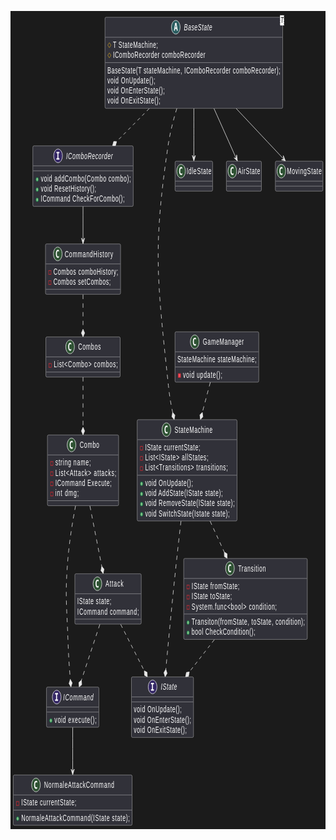 <svg xmlns="http://www.w3.org/2000/svg" xmlns:xlink="http://www.w3.org/1999/xlink" contentStyleType="text/css" data-diagram-type="CLASS" height="1309px" preserveAspectRatio="none" style="width:793px;height:1309px;background:#1B1B1B;" version="1.1" viewBox="0 0 793 1309" width="793px" zoomAndPan="magnify"><defs/><g><rect fill="#1B1B1B" height="1309" style="stroke:none;stroke-width:1;" width="793" x="0" y="0"/><!--class ICommand--><g class="entity" data-entity="ICommand" data-source-line="1" data-uid="ent0002" id="entity_ICommand"><rect fill="#313139" height="64.2969" rx="2.5" ry="2.5" style="stroke:#E7E7E7;stroke-width:0.5;" width="131.9023" x="90.62" y="1081.72"/><ellipse cx="116.3383" cy="1097.72" fill="#352866" rx="11" ry="11" style="stroke:#E7E7E7;stroke-width:1;"/><path d="M112.2601,1093.4856 L112.2601,1091.3294 L119.6508,1091.3294 L119.6508,1093.4856 L117.182,1093.4856 L117.182,1101.5638 L119.6508,1101.5638 L119.6508,1103.72 L112.2601,1103.72 L112.2601,1101.5638 L114.7289,1101.5638 L114.7289,1093.4856 L112.2601,1093.4856 Z " fill="#FFFFFF"/><text fill="#FFFFFF" font-family="sans-serif" font-size="14" font-style="italic" lengthAdjust="spacing" textLength="76.084" x="132.7201" y="1102.5667">ICommand</text><line style="stroke:#E7E7E7;stroke-width:0.5;" x1="91.62" x2="221.5223" y1="1113.72" y2="1113.72"/><line style="stroke:#E7E7E7;stroke-width:0.5;" x1="91.62" x2="221.5223" y1="1121.72" y2="1121.72"/><ellipse cx="101.62" cy="1135.3684" fill="#84BE84" rx="3" ry="3" style="stroke:#038048;stroke-width:1;"/><text fill="#FFFFFF" font-family="sans-serif" font-size="14" lengthAdjust="spacing" textLength="105.9023" x="110.62" y="1138.7151">void execute();</text></g><!--class IComboRecorder--><g class="entity" data-entity="IComboRecorder" data-source-line="6" data-uid="ent0003" id="entity_IComboRecorder"><rect fill="#313139" height="96.8906" rx="2.5" ry="2.5" style="stroke:#E7E7E7;stroke-width:0.5;" width="252.7344" x="56.21" y="215.78"/><ellipse cx="119.7398" cy="231.78" fill="#352866" rx="11" ry="11" style="stroke:#E7E7E7;stroke-width:1;"/><path d="M115.6617,227.5456 L115.6617,225.3894 L123.0523,225.3894 L123.0523,227.5456 L120.5835,227.5456 L120.5835,235.6237 L123.0523,235.6237 L123.0523,237.78 L115.6617,237.78 L115.6617,235.6237 L118.1304,235.6237 L118.1304,227.5456 L115.6617,227.5456 Z " fill="#FFFFFF"/><text fill="#FFFFFF" font-family="sans-serif" font-size="14" font-style="italic" lengthAdjust="spacing" textLength="117.1748" x="140.2398" y="236.6267">IComboRecorder</text><line style="stroke:#E7E7E7;stroke-width:0.5;" x1="57.21" x2="307.9444" y1="247.78" y2="247.78"/><line style="stroke:#E7E7E7;stroke-width:0.5;" x1="57.21" x2="307.9444" y1="255.78" y2="255.78"/><ellipse cx="67.21" cy="269.4284" fill="#84BE84" rx="3" ry="3" style="stroke:#038048;stroke-width:1;"/><text fill="#FFFFFF" font-family="sans-serif" font-size="14" lengthAdjust="spacing" textLength="226.7344" x="76.21" y="272.7751">void addCombo(Combo combo);</text><ellipse cx="67.21" cy="285.7253" fill="#84BE84" rx="3" ry="3" style="stroke:#038048;stroke-width:1;"/><text fill="#FFFFFF" font-family="sans-serif" font-size="14" lengthAdjust="spacing" textLength="139.2617" x="76.21" y="289.072">void ResetHistory();</text><ellipse cx="67.21" cy="302.0222" fill="#84BE84" rx="3" ry="3" style="stroke:#038048;stroke-width:1;"/><text fill="#FFFFFF" font-family="sans-serif" font-size="14" lengthAdjust="spacing" textLength="211.0459" x="76.21" y="305.3689">ICommand CheckForCombo();</text></g><!--class CommandHistory--><g class="entity" data-entity="CommandHistory" data-source-line="13" data-uid="ent0004" id="entity_CommandHistory"><rect fill="#313139" height="80.5938" rx="2.5" ry="2.5" style="stroke:#E7E7E7;stroke-width:0.5;" width="189.0508" x="88.05" y="372.68"/><ellipse cx="118.9301" cy="388.68" fill="#2E5233" rx="11" ry="11" style="stroke:#E7E7E7;stroke-width:1;"/><path d="M121.8988,394.3206 Q121.3207,394.6175 120.6801,394.7581 Q120.0395,394.9144 119.3363,394.9144 Q116.8363,394.9144 115.5082,393.2738 Q114.1957,391.6175 114.1957,388.4925 Q114.1957,385.3675 115.5082,383.7113 Q116.8363,382.055 119.3363,382.055 Q120.0395,382.055 120.6801,382.2113 Q121.3363,382.3675 121.8988,382.6644 L121.8988,385.3831 Q121.2738,384.805 120.6801,384.5394 Q120.0863,384.2581 119.4613,384.2581 Q118.1176,384.2581 117.4301,385.3363 Q116.7426,386.3988 116.7426,388.4925 Q116.7426,390.5863 117.4301,391.6644 Q118.1176,392.7269 119.4613,392.7269 Q120.0863,392.7269 120.6801,392.4613 Q121.2738,392.18 121.8988,391.6019 L121.8988,394.3206 Z " fill="#FFFFFF"/><text fill="#FFFFFF" font-family="sans-serif" font-size="14" lengthAdjust="spacing" textLength="121.7617" x="136.459" y="393.5267">CommandHistory</text><line style="stroke:#E7E7E7;stroke-width:0.5;" x1="89.05" x2="276.1008" y1="404.68" y2="404.68"/><rect fill="none" height="6" style="stroke:#C82930;stroke-width:1;" width="6" x="96.05" y="415.3284"/><text fill="#FFFFFF" font-family="sans-serif" font-size="14" lengthAdjust="spacing" textLength="163.0508" x="108.05" y="421.6751">Combos comboHistory;</text><rect fill="none" height="6" style="stroke:#C82930;stroke-width:1;" width="6" x="96.05" y="431.6253"/><text fill="#FFFFFF" font-family="sans-serif" font-size="14" lengthAdjust="spacing" textLength="144.0127" x="108.05" y="437.972">Combos setCombos;</text><line style="stroke:#E7E7E7;stroke-width:0.5;" x1="89.05" x2="276.1008" y1="445.2738" y2="445.2738"/></g><!--class NormaleAttackCommand--><g class="entity" data-entity="NormaleAttackCommand" data-source-line="19" data-uid="ent0005" id="entity_NormaleAttackCommand"><rect fill="#313139" height="80.5938" rx="2.5" ry="2.5" style="stroke:#E7E7E7;stroke-width:0.5;" width="299.1504" x="7" y="1222.32"/><ellipse cx="64.1211" cy="1238.32" fill="#2E5233" rx="11" ry="11" style="stroke:#E7E7E7;stroke-width:1;"/><path d="M67.0898,1243.9606 Q66.5117,1244.2575 65.8711,1244.3981 Q65.2305,1244.5544 64.5273,1244.5544 Q62.0273,1244.5544 60.6992,1242.9138 Q59.3867,1241.2575 59.3867,1238.1325 Q59.3867,1235.0075 60.6992,1233.3513 Q62.0273,1231.695 64.5273,1231.695 Q65.2305,1231.695 65.8711,1231.8513 Q66.5273,1232.0075 67.0898,1232.3044 L67.0898,1235.0231 Q66.4648,1234.445 65.8711,1234.1794 Q65.2773,1233.8981 64.6523,1233.8981 Q63.3086,1233.8981 62.6211,1234.9763 Q61.9336,1236.0388 61.9336,1238.1325 Q61.9336,1240.2263 62.6211,1241.3044 Q63.3086,1242.3669 64.6523,1242.3669 Q65.2773,1242.3669 65.8711,1242.1013 Q66.4648,1241.82 67.0898,1241.2419 L67.0898,1243.9606 Z " fill="#FFFFFF"/><text fill="#FFFFFF" font-family="sans-serif" font-size="14" lengthAdjust="spacing" textLength="176.4082" x="84.6211" y="1243.1667">NormaleAttackCommand</text><line style="stroke:#E7E7E7;stroke-width:0.5;" x1="8" x2="305.1504" y1="1254.32" y2="1254.32"/><rect fill="none" height="6" style="stroke:#C82930;stroke-width:1;" width="6" x="15" y="1264.9684"/><text fill="#FFFFFF" font-family="sans-serif" font-size="14" lengthAdjust="spacing" textLength="138.4688" x="27" y="1271.3151">IState currentState;</text><line style="stroke:#E7E7E7;stroke-width:0.5;" x1="8" x2="305.1504" y1="1278.6169" y2="1278.6169"/><ellipse cx="18" cy="1292.2653" fill="#84BE84" rx="3" ry="3" style="stroke:#038048;stroke-width:1;"/><text fill="#FFFFFF" font-family="sans-serif" font-size="14" lengthAdjust="spacing" textLength="273.1504" x="27" y="1295.612">NormaleAttackCommand(IState state);</text></g><!--class Combos--><g class="entity" data-entity="Combos" data-source-line="25" data-uid="ent0006" id="entity_Combos"><rect fill="#313139" height="64.2969" rx="2.5" ry="2.5" style="stroke:#E7E7E7;stroke-width:0.5;" width="187.1777" x="88.99" y="521.42"/><ellipse cx="149.9666" cy="537.42" fill="#2E5233" rx="11" ry="11" style="stroke:#E7E7E7;stroke-width:1;"/><path d="M152.9353,543.0606 Q152.3572,543.3575 151.7166,543.4981 Q151.0759,543.6544 150.3728,543.6544 Q147.8728,543.6544 146.5447,542.0138 Q145.2322,540.3575 145.2322,537.2325 Q145.2322,534.1075 146.5447,532.4513 Q147.8728,530.795 150.3728,530.795 Q151.0759,530.795 151.7166,530.9513 Q152.3728,531.1075 152.9353,531.4044 L152.9353,534.1231 Q152.3103,533.545 151.7166,533.2794 Q151.1228,532.9981 150.4978,532.9981 Q149.1541,532.9981 148.4666,534.0763 Q147.7791,535.1388 147.7791,537.2325 Q147.7791,539.3263 148.4666,540.4044 Q149.1541,541.4669 150.4978,541.4669 Q151.1228,541.4669 151.7166,541.2013 Q152.3103,540.92 152.9353,540.3419 L152.9353,543.0606 Z " fill="#FFFFFF"/><text fill="#FFFFFF" font-family="sans-serif" font-size="14" lengthAdjust="spacing" textLength="56.7246" x="170.4666" y="542.2667">Combos</text><line style="stroke:#E7E7E7;stroke-width:0.5;" x1="89.99" x2="275.1677" y1="553.42" y2="553.42"/><rect fill="none" height="6" style="stroke:#C82930;stroke-width:1;" width="6" x="96.99" y="564.0684"/><text fill="#FFFFFF" font-family="sans-serif" font-size="14" lengthAdjust="spacing" textLength="161.1777" x="108.99" y="570.4151">List&lt;Combo&gt; combos;</text><line style="stroke:#E7E7E7;stroke-width:0.5;" x1="89.99" x2="275.1677" y1="577.7169" y2="577.7169"/></g><!--class Combo--><g class="entity" data-entity="Combo" data-source-line="30" data-uid="ent0007" id="entity_Combo"><rect fill="#313139" height="113.1875" rx="2.5" ry="2.5" style="stroke:#E7E7E7;stroke-width:0.5;" width="179.2754" x="92.94" y="678.31"/><ellipse cx="153.6124" cy="694.31" fill="#2E5233" rx="11" ry="11" style="stroke:#E7E7E7;stroke-width:1;"/><path d="M156.5811,699.9506 Q156.003,700.2475 155.3624,700.3881 Q154.7217,700.5444 154.0186,700.5444 Q151.5186,700.5444 150.1905,698.9038 Q148.878,697.2475 148.878,694.1225 Q148.878,690.9975 150.1905,689.3413 Q151.5186,687.685 154.0186,687.685 Q154.7217,687.685 155.3624,687.8413 Q156.0186,687.9975 156.5811,688.2944 L156.5811,691.0131 Q155.9561,690.435 155.3624,690.1694 Q154.7686,689.8881 154.1436,689.8881 Q152.7999,689.8881 152.1124,690.9663 Q151.4249,692.0288 151.4249,694.1225 Q151.4249,696.2163 152.1124,697.2944 Q152.7999,698.3569 154.1436,698.3569 Q154.7686,698.3569 155.3624,698.0913 Q155.9561,697.81 156.5811,697.2319 L156.5811,699.9506 Z " fill="#FFFFFF"/><text fill="#FFFFFF" font-family="sans-serif" font-size="14" lengthAdjust="spacing" textLength="49.4307" x="174.1124" y="699.1567">Combo</text><line style="stroke:#E7E7E7;stroke-width:0.5;" x1="93.94" x2="271.2154" y1="710.31" y2="710.31"/><rect fill="none" height="6" style="stroke:#C82930;stroke-width:1;" width="6" x="100.94" y="720.9584"/><text fill="#FFFFFF" font-family="sans-serif" font-size="14" lengthAdjust="spacing" textLength="89.0586" x="112.94" y="727.3051">string name;</text><rect fill="none" height="6" style="stroke:#C82930;stroke-width:1;" width="6" x="100.94" y="737.2553"/><text fill="#FFFFFF" font-family="sans-serif" font-size="14" lengthAdjust="spacing" textLength="153.2754" x="112.94" y="743.602">List&lt;Attack&gt; attacks;</text><rect fill="none" height="6" style="stroke:#C82930;stroke-width:1;" width="6" x="100.94" y="753.5522"/><text fill="#FFFFFF" font-family="sans-serif" font-size="14" lengthAdjust="spacing" textLength="141.668" x="112.94" y="759.8989">ICommand Execute;</text><rect fill="none" height="6" style="stroke:#C82930;stroke-width:1;" width="6" x="100.94" y="769.8491"/><text fill="#FFFFFF" font-family="sans-serif" font-size="14" lengthAdjust="spacing" textLength="58.8301" x="112.94" y="776.1957">int dmg;</text><line style="stroke:#E7E7E7;stroke-width:0.5;" x1="93.94" x2="271.2154" y1="783.4975" y2="783.4975"/></g><!--class Attack--><g class="entity" data-entity="Attack" data-source-line="38" data-uid="ent0008" id="entity_Attack"><rect fill="#313139" height="80.5938" rx="2.5" ry="2.5" style="stroke:#E7E7E7;stroke-width:0.5;" width="167.1279" x="162.01" y="900.39"/><ellipse cx="218.8542" cy="916.39" fill="#2E5233" rx="11" ry="11" style="stroke:#E7E7E7;stroke-width:1;"/><path d="M221.823,922.0306 Q221.2449,922.3275 220.6042,922.4681 Q219.9636,922.6244 219.2605,922.6244 Q216.7605,922.6244 215.4324,920.9838 Q214.1199,919.3275 214.1199,916.2025 Q214.1199,913.0775 215.4324,911.4213 Q216.7605,909.765 219.2605,909.765 Q219.9636,909.765 220.6042,909.9213 Q221.2605,910.0775 221.823,910.3744 L221.823,913.0931 Q221.198,912.515 220.6042,912.2494 Q220.0105,911.9681 219.3855,911.9681 Q218.0417,911.9681 217.3542,913.0463 Q216.6667,914.1088 216.6667,916.2025 Q216.6667,918.2963 217.3542,919.3744 Q218.0417,920.4369 219.3855,920.4369 Q220.0105,920.4369 220.6042,920.1713 Q221.198,919.89 221.823,919.3119 L221.823,922.0306 Z " fill="#FFFFFF"/><text fill="#FFFFFF" font-family="sans-serif" font-size="14" lengthAdjust="spacing" textLength="44.9395" x="239.3542" y="921.2367">Attack</text><line style="stroke:#E7E7E7;stroke-width:0.5;" x1="163.01" x2="328.1379" y1="932.39" y2="932.39"/><text fill="#FFFFFF" font-family="sans-serif" font-size="14" lengthAdjust="spacing" textLength="85.8184" x="168.01" y="949.3851">IState state;</text><text fill="#FFFFFF" font-family="sans-serif" font-size="14" lengthAdjust="spacing" textLength="155.1279" x="168.01" y="965.682">ICommand command;</text><line style="stroke:#E7E7E7;stroke-width:0.5;" x1="163.01" x2="328.1379" y1="972.9838" y2="972.9838"/></g><!--class StateMachine--><g class="entity" data-entity="StateMachine" data-source-line="44" data-uid="ent0009" id="entity_StateMachine"><rect fill="#313139" height="162.0781" rx="2.5" ry="2.5" style="stroke:#E7E7E7;stroke-width:0.5;" width="251.3193" x="318.92" y="653.86"/><ellipse cx="392.4986" cy="669.86" fill="#2E5233" rx="11" ry="11" style="stroke:#E7E7E7;stroke-width:1;"/><path d="M395.4674,675.5006 Q394.8892,675.7975 394.2486,675.9381 Q393.608,676.0944 392.9049,676.0944 Q390.4049,676.0944 389.0767,674.4538 Q387.7642,672.7975 387.7642,669.6725 Q387.7642,666.5475 389.0767,664.8913 Q390.4049,663.235 392.9049,663.235 Q393.608,663.235 394.2486,663.3913 Q394.9049,663.5475 395.4674,663.8444 L395.4674,666.5631 Q394.8424,665.985 394.2486,665.7194 Q393.6549,665.4381 393.0299,665.4381 Q391.6861,665.4381 390.9986,666.5163 Q390.3111,667.5788 390.3111,669.6725 Q390.3111,671.7663 390.9986,672.8444 Q391.6861,673.9069 393.0299,673.9069 Q393.6549,673.9069 394.2486,673.6413 Q394.8424,673.36 395.4674,672.7819 L395.4674,675.5006 Z " fill="#FFFFFF"/><text fill="#FFFFFF" font-family="sans-serif" font-size="14" lengthAdjust="spacing" textLength="95.6621" x="412.9986" y="674.7067">StateMachine</text><line style="stroke:#E7E7E7;stroke-width:0.5;" x1="319.92" x2="569.2393" y1="685.86" y2="685.86"/><rect fill="none" height="6" style="stroke:#C82930;stroke-width:1;" width="6" x="326.92" y="696.5084"/><text fill="#FFFFFF" font-family="sans-serif" font-size="14" lengthAdjust="spacing" textLength="138.4688" x="338.92" y="702.8551">IState currentState;</text><rect fill="none" height="6" style="stroke:#C82930;stroke-width:1;" width="6" x="326.92" y="712.8053"/><text fill="#FFFFFF" font-family="sans-serif" font-size="14" lengthAdjust="spacing" textLength="158.9971" x="338.92" y="719.152">List&lt;IState&gt; allStates;</text><rect fill="none" height="6" style="stroke:#C82930;stroke-width:1;" width="6" x="326.92" y="729.1022"/><text fill="#FFFFFF" font-family="sans-serif" font-size="14" lengthAdjust="spacing" textLength="208.1475" x="338.92" y="735.4489">List&lt;Transitions&gt; transitions;</text><line style="stroke:#E7E7E7;stroke-width:0.5;" x1="319.92" x2="569.2393" y1="742.7506" y2="742.7506"/><ellipse cx="329.92" cy="756.3991" fill="#84BE84" rx="3" ry="3" style="stroke:#038048;stroke-width:1;"/><text fill="#FFFFFF" font-family="sans-serif" font-size="14" lengthAdjust="spacing" textLength="120.3125" x="338.92" y="759.7457">void OnUpdate();</text><ellipse cx="329.92" cy="772.6959" fill="#84BE84" rx="3" ry="3" style="stroke:#038048;stroke-width:1;"/><text fill="#FFFFFF" font-family="sans-serif" font-size="14" lengthAdjust="spacing" textLength="195.2275" x="338.92" y="776.0426">void AddState(IState state);</text><ellipse cx="329.92" cy="788.9928" fill="#84BE84" rx="3" ry="3" style="stroke:#038048;stroke-width:1;"/><text fill="#FFFFFF" font-family="sans-serif" font-size="14" lengthAdjust="spacing" textLength="225.3193" x="338.92" y="792.3395">void RemoveState(IState state);</text><ellipse cx="329.92" cy="805.2897" fill="#84BE84" rx="3" ry="3" style="stroke:#038048;stroke-width:1;"/><text fill="#FFFFFF" font-family="sans-serif" font-size="14" lengthAdjust="spacing" textLength="212.5703" x="338.92" y="808.6364">void SwitchState(Istate state);</text></g><!--class BaseState--><g class="entity" data-entity="BaseState" data-source-line="55" data-uid="ent0010" id="entity_BaseState"><rect fill="#313139" height="145.7813" rx="2.5" ry="2.5" style="stroke:#E7E7E7;stroke-width:0.5;" width="447.3535" x="237.9" y="10"/><ellipse cx="416.0875" cy="26" fill="#2A5D60" rx="11" ry="11" style="stroke:#E7E7E7;stroke-width:1;"/><path d="M416.1969,21.3438 L415.0406,26.4219 L417.3688,26.4219 L416.1969,21.3438 Z M414.7125,19.1094 L417.6969,19.1094 L421.0563,31.5 L418.6031,31.5 L417.8375,28.4375 L414.5563,28.4375 L413.8063,31.5 L411.3688,31.5 L414.7125,19.1094 Z " fill="#FFFFFF"/><text fill="#FFFFFF" font-family="sans-serif" font-size="14" font-style="italic" lengthAdjust="spacing" textLength="71.1484" x="436.5875" y="30.8467">BaseState</text><rect fill="#FFFFFF" height="15.9688" style="stroke:#E7E7E7;stroke-width:1;stroke-dasharray:2.0,2.0;" width="9.3301" x="678.9234" y="7"/><text fill="#000000" font-family="sans-serif" font-size="12" font-style="italic" lengthAdjust="spacing" textLength="7.3301" x="679.9234" y="19.1387">T</text><line style="stroke:#E7E7E7;stroke-width:0.5;" x1="238.9" x2="684.2535" y1="42" y2="42"/><polygon fill="none" points="248.9,50.6484,252.9,54.6484,248.9,58.6484,244.9,54.6484" style="stroke:#B38D22;stroke-width:1;"/><text fill="#FFFFFF" font-family="sans-serif" font-size="14" lengthAdjust="spacing" textLength="113.3809" x="257.9" y="58.9951">T StateMachine;</text><polygon fill="none" points="248.9,66.9453,252.9,70.9453,248.9,74.9453,244.9,70.9453" style="stroke:#B38D22;stroke-width:1;"/><text fill="#FFFFFF" font-family="sans-serif" font-size="14" lengthAdjust="spacing" textLength="232.5928" x="257.9" y="75.292">IComboRecorder comboRecorder</text><line style="stroke:#E7E7E7;stroke-width:0.5;" x1="238.9" x2="684.2535" y1="82.5938" y2="82.5938"/><text fill="#FFFFFF" font-family="sans-serif" font-size="14" lengthAdjust="spacing" textLength="435.3535" x="243.9" y="99.5889">BaseState(T stateMachine, IComboRecorder comboRecorder);</text><text fill="#FFFFFF" font-family="sans-serif" font-size="14" lengthAdjust="spacing" textLength="120.3125" x="243.9" y="115.8857">void OnUpdate();</text><text fill="#FFFFFF" font-family="sans-serif" font-size="14" lengthAdjust="spacing" textLength="144.2451" x="243.9" y="132.1826">void OnEnterState();</text><text fill="#FFFFFF" font-family="sans-serif" font-size="14" lengthAdjust="spacing" textLength="133.1777" x="243.9" y="148.4795">void OnExitState();</text></g><!--class IState--><g class="entity" data-entity="IState" data-source-line="65" data-uid="ent0011" id="entity_IState"><rect fill="#313139" height="96.8906" rx="2.5" ry="2.5" style="stroke:#E7E7E7;stroke-width:0.5;" width="156.2451" x="304.45" y="1065.43"/><ellipse cx="357.7293" cy="1081.43" fill="#352866" rx="11" ry="11" style="stroke:#E7E7E7;stroke-width:1;"/><path d="M353.6512,1077.1956 L353.6512,1075.0394 L361.0418,1075.0394 L361.0418,1077.1956 L358.573,1077.1956 L358.573,1085.2738 L361.0418,1085.2738 L361.0418,1087.43 L353.6512,1087.43 L353.6512,1085.2738 L356.1199,1085.2738 L356.1199,1077.1956 L353.6512,1077.1956 Z " fill="#FFFFFF"/><text fill="#FFFFFF" font-family="sans-serif" font-size="14" font-style="italic" lengthAdjust="spacing" textLength="41.1865" x="378.2293" y="1086.2767">IState</text><line style="stroke:#E7E7E7;stroke-width:0.5;" x1="305.45" x2="459.6951" y1="1097.43" y2="1097.43"/><line style="stroke:#E7E7E7;stroke-width:0.5;" x1="305.45" x2="459.6951" y1="1105.43" y2="1105.43"/><text fill="#FFFFFF" font-family="sans-serif" font-size="14" lengthAdjust="spacing" textLength="120.3125" x="310.45" y="1122.4251">void OnUpdate();</text><text fill="#FFFFFF" font-family="sans-serif" font-size="14" lengthAdjust="spacing" textLength="144.2451" x="310.45" y="1138.722">void OnEnterState();</text><text fill="#FFFFFF" font-family="sans-serif" font-size="14" lengthAdjust="spacing" textLength="133.1777" x="310.45" y="1155.0189">void OnExitState();</text></g><!--class Transition--><g class="entity" data-entity="Transition" data-source-line="72" data-uid="ent0012" id="entity_Transition"><rect fill="#313139" height="129.4844" rx="2.5" ry="2.5" style="stroke:#E7E7E7;stroke-width:0.5;" width="311.0996" x="436.03" y="875.94"/><ellipse cx="552.4494" cy="891.94" fill="#2E5233" rx="11" ry="11" style="stroke:#E7E7E7;stroke-width:1;"/><path d="M555.4182,897.5806 Q554.8401,897.8775 554.1994,898.0181 Q553.5588,898.1744 552.8557,898.1744 Q550.3557,898.1744 549.0276,896.5338 Q547.7151,894.8775 547.7151,891.7525 Q547.7151,888.6275 549.0276,886.9713 Q550.3557,885.315 552.8557,885.315 Q553.5588,885.315 554.1994,885.4713 Q554.8557,885.6275 555.4182,885.9244 L555.4182,888.6431 Q554.7932,888.065 554.1994,887.7994 Q553.6057,887.5181 552.9807,887.5181 Q551.6369,887.5181 550.9494,888.5963 Q550.2619,889.6588 550.2619,891.7525 Q550.2619,893.8463 550.9494,894.9244 Q551.6369,895.9869 552.9807,895.9869 Q553.6057,895.9869 554.1994,895.7213 Q554.7932,895.44 555.4182,894.8619 L555.4182,897.5806 Z " fill="#FFFFFF"/><text fill="#FFFFFF" font-family="sans-serif" font-size="14" lengthAdjust="spacing" textLength="69.7607" x="572.9494" y="896.7867">Transition</text><line style="stroke:#E7E7E7;stroke-width:0.5;" x1="437.03" x2="746.1296" y1="907.94" y2="907.94"/><rect fill="none" height="6" style="stroke:#C82930;stroke-width:1;" width="6" x="444.03" y="918.5884"/><text fill="#FFFFFF" font-family="sans-serif" font-size="14" lengthAdjust="spacing" textLength="120.2988" x="456.03" y="924.9351">IState fromState;</text><rect fill="none" height="6" style="stroke:#C82930;stroke-width:1;" width="6" x="444.03" y="934.8853"/><text fill="#FFFFFF" font-family="sans-serif" font-size="14" lengthAdjust="spacing" textLength="101.4658" x="456.03" y="941.232">IState toState;</text><rect fill="none" height="6" style="stroke:#C82930;stroke-width:1;" width="6" x="444.03" y="951.1822"/><text fill="#FFFFFF" font-family="sans-serif" font-size="14" lengthAdjust="spacing" textLength="214.293" x="456.03" y="957.5289">System.func&lt;bool&gt; condition;</text><line style="stroke:#E7E7E7;stroke-width:0.5;" x1="437.03" x2="746.1296" y1="964.8306" y2="964.8306"/><ellipse cx="447.03" cy="978.4791" fill="#84BE84" rx="3" ry="3" style="stroke:#038048;stroke-width:1;"/><text fill="#FFFFFF" font-family="sans-serif" font-size="14" lengthAdjust="spacing" textLength="285.0996" x="456.03" y="981.8257">Transiton(fromState, toState, condition);</text><ellipse cx="447.03" cy="994.7759" fill="#84BE84" rx="3" ry="3" style="stroke:#038048;stroke-width:1;"/><text fill="#FFFFFF" font-family="sans-serif" font-size="14" lengthAdjust="spacing" textLength="159.8721" x="456.03" y="998.1226">bool CheckCondition();</text></g><!--class GameManager--><g class="entity" data-entity="GameManager" data-source-line="81" data-uid="ent0013" id="entity_GameManager"><rect fill="#313139" height="80.5938" rx="2.5" ry="2.5" style="stroke:#E7E7E7;stroke-width:0.5;" width="210.8984" x="414.13" y="513.27"/><ellipse cx="463.8068" cy="529.27" fill="#2E5233" rx="11" ry="11" style="stroke:#E7E7E7;stroke-width:1;"/><path d="M466.7755,534.9106 Q466.1974,535.2075 465.5568,535.3481 Q464.9161,535.5044 464.213,535.5044 Q461.713,535.5044 460.3849,533.8638 Q459.0724,532.2075 459.0724,529.0825 Q459.0724,525.9575 460.3849,524.3013 Q461.713,522.645 464.213,522.645 Q464.9161,522.645 465.5568,522.8013 Q466.213,522.9575 466.7755,523.2544 L466.7755,525.9731 Q466.1505,525.395 465.5568,525.1294 Q464.963,524.8481 464.338,524.8481 Q462.9943,524.8481 462.3068,525.9263 Q461.6193,526.9888 461.6193,529.0825 Q461.6193,531.1763 462.3068,532.2544 Q462.9943,533.3169 464.338,533.3169 Q464.963,533.3169 465.5568,533.0513 Q466.1505,532.77 466.7755,532.1919 L466.7755,534.9106 Z " fill="#FFFFFF"/><text fill="#FFFFFF" font-family="sans-serif" font-size="14" lengthAdjust="spacing" textLength="103.0449" x="484.3068" y="534.1167">GameManager</text><line style="stroke:#E7E7E7;stroke-width:0.5;" x1="415.13" x2="624.0284" y1="545.27" y2="545.27"/><text fill="#FFFFFF" font-family="sans-serif" font-size="14" lengthAdjust="spacing" textLength="198.8984" x="420.13" y="562.2651">StateMachine stateMachine;</text><line style="stroke:#E7E7E7;stroke-width:0.5;" x1="415.13" x2="624.0284" y1="569.5669" y2="569.5669"/><rect fill="#F24D5C" height="6" style="stroke:#C82930;stroke-width:1;" width="6" x="422.13" y="580.2153"/><text fill="#FFFFFF" font-family="sans-serif" font-size="14" lengthAdjust="spacing" textLength="99.0459" x="434.13" y="586.562">void update();</text></g><!--class IdleState--><g class="entity" data-entity="IdleState" data-source-line="87" data-uid="ent0014" id="entity_IdleState"><rect fill="#313139" height="48" rx="2.5" ry="2.5" style="stroke:#E7E7E7;stroke-width:0.5;" width="94.5762" x="414.29" y="240.23"/><ellipse cx="429.29" cy="256.23" fill="#2E5233" rx="11" ry="11" style="stroke:#E7E7E7;stroke-width:1;"/><path d="M432.2588,261.8706 Q431.6806,262.1675 431.04,262.3081 Q430.3994,262.4644 429.6963,262.4644 Q427.1963,262.4644 425.8681,260.8238 Q424.5556,259.1675 424.5556,256.0425 Q424.5556,252.9175 425.8681,251.2613 Q427.1963,249.605 429.6963,249.605 Q430.3994,249.605 431.04,249.7613 Q431.6963,249.9175 432.2588,250.2144 L432.2588,252.9331 Q431.6338,252.355 431.04,252.0894 Q430.4463,251.8081 429.8213,251.8081 Q428.4775,251.8081 427.79,252.8863 Q427.1025,253.9488 427.1025,256.0425 Q427.1025,258.1363 427.79,259.2144 Q428.4775,260.2769 429.8213,260.2769 Q430.4463,260.2769 431.04,260.0113 Q431.6338,259.73 432.2588,259.1519 L432.2588,261.8706 Z " fill="#FFFFFF"/><text fill="#FFFFFF" font-family="sans-serif" font-size="14" lengthAdjust="spacing" textLength="62.5762" x="443.29" y="261.0767">IdleState</text><line style="stroke:#E7E7E7;stroke-width:0.5;" x1="415.29" x2="507.8662" y1="272.23" y2="272.23"/><line style="stroke:#E7E7E7;stroke-width:0.5;" x1="415.29" x2="507.8662" y1="280.23" y2="280.23"/></g><!--class AirState--><g class="entity" data-entity="AirState" data-source-line="91" data-uid="ent0015" id="entity_AirState"><rect fill="#313139" height="48" rx="2.5" ry="2.5" style="stroke:#E7E7E7;stroke-width:0.5;" width="88.2803" x="543.44" y="240.23"/><ellipse cx="558.44" cy="256.23" fill="#2E5233" rx="11" ry="11" style="stroke:#E7E7E7;stroke-width:1;"/><path d="M561.4088,261.8706 Q560.8306,262.1675 560.19,262.3081 Q559.5494,262.4644 558.8463,262.4644 Q556.3463,262.4644 555.0181,260.8238 Q553.7056,259.1675 553.7056,256.0425 Q553.7056,252.9175 555.0181,251.2613 Q556.3463,249.605 558.8463,249.605 Q559.5494,249.605 560.19,249.7613 Q560.8463,249.9175 561.4088,250.2144 L561.4088,252.9331 Q560.7838,252.355 560.19,252.0894 Q559.5963,251.8081 558.9713,251.8081 Q557.6275,251.8081 556.94,252.8863 Q556.2525,253.9488 556.2525,256.0425 Q556.2525,258.1363 556.94,259.2144 Q557.6275,260.2769 558.9713,260.2769 Q559.5963,260.2769 560.19,260.0113 Q560.7838,259.73 561.4088,259.1519 L561.4088,261.8706 Z " fill="#FFFFFF"/><text fill="#FFFFFF" font-family="sans-serif" font-size="14" lengthAdjust="spacing" textLength="56.2803" x="572.44" y="261.0767">AirState</text><line style="stroke:#E7E7E7;stroke-width:0.5;" x1="544.44" x2="630.7203" y1="272.23" y2="272.23"/><line style="stroke:#E7E7E7;stroke-width:0.5;" x1="544.44" x2="630.7203" y1="280.23" y2="280.23"/></g><!--class MovingState--><g class="entity" data-entity="MovingState" data-source-line="95" data-uid="ent0016" id="entity_MovingState"><rect fill="#313139" height="48" rx="2.5" ry="2.5" style="stroke:#E7E7E7;stroke-width:0.5;" width="119.6367" x="666.76" y="240.23"/><ellipse cx="681.76" cy="256.23" fill="#2E5233" rx="11" ry="11" style="stroke:#E7E7E7;stroke-width:1;"/><path d="M684.7288,261.8706 Q684.1506,262.1675 683.51,262.3081 Q682.8694,262.4644 682.1663,262.4644 Q679.6663,262.4644 678.3381,260.8238 Q677.0256,259.1675 677.0256,256.0425 Q677.0256,252.9175 678.3381,251.2613 Q679.6663,249.605 682.1663,249.605 Q682.8694,249.605 683.51,249.7613 Q684.1663,249.9175 684.7288,250.2144 L684.7288,252.9331 Q684.1038,252.355 683.51,252.0894 Q682.9163,251.8081 682.2913,251.8081 Q680.9475,251.8081 680.26,252.8863 Q679.5725,253.9488 679.5725,256.0425 Q679.5725,258.1363 680.26,259.2144 Q680.9475,260.2769 682.2913,260.2769 Q682.9163,260.2769 683.51,260.0113 Q684.1038,259.73 684.7288,259.1519 L684.7288,261.8706 Z " fill="#FFFFFF"/><text fill="#FFFFFF" font-family="sans-serif" font-size="14" lengthAdjust="spacing" textLength="87.6367" x="695.76" y="261.0767">MovingState</text><line style="stroke:#E7E7E7;stroke-width:0.5;" x1="667.76" x2="785.3967" y1="272.23" y2="272.23"/><line style="stroke:#E7E7E7;stroke-width:0.5;" x1="667.76" x2="785.3967" y1="280.23" y2="280.23"/></g><!--link BaseState to AirState--><g class="link" data-entity-1="BaseState" data-entity-2="AirState" data-source-line="99" data-uid="lnk17" id="link_BaseState_AirState"><path codeLine="99" d="M512.28,156.06 C533.34,186.04 552.8604,213.8208 567.8204,235.1108" fill="none" id="BaseState-to-AirState" style="stroke:#E7E7E7;stroke-width:1;"/><polygon fill="#E7E7E7" points="571.27,240.02,569.3684,230.3565,568.3953,235.929,562.8228,234.9559,571.27,240.02" style="stroke:#E7E7E7;stroke-width:1;"/></g><!--link BaseState to MovingState--><g class="link" data-entity-1="BaseState" data-entity-2="MovingState" data-source-line="100" data-uid="lnk18" id="link_BaseState_MovingState"><path codeLine="100" d="M568.22,156.06 C612.37,185.94 655.5411,215.1569 687.0111,236.4569" fill="none" id="BaseState-to-MovingState" style="stroke:#E7E7E7;stroke-width:1;"/><polygon fill="#E7E7E7" points="691.98,239.82,686.7688,231.4628,687.8393,237.0174,682.2846,238.0879,691.98,239.82" style="stroke:#E7E7E7;stroke-width:1;"/></g><!--link BaseState to IdleState--><g class="link" data-entity-1="BaseState" data-entity-2="IdleState" data-source-line="101" data-uid="lnk19" id="link_BaseState_IdleState"><path codeLine="101" d="M461.58,156.06 C461.58,186.04 461.58,212.73 461.58,234.02" fill="none" id="BaseState-to-IdleState" style="stroke:#E7E7E7;stroke-width:1;"/><polygon fill="#E7E7E7" points="461.58,240.02,465.58,231.02,461.58,235.02,457.58,231.02,461.58,240.02" style="stroke:#E7E7E7;stroke-width:1;"/></g><!--link GameManager to StateMachine--><g class="link" data-entity-1="GameManager" data-entity-2="StateMachine" data-source-line="102" data-uid="lnk20" id="link_GameManager_StateMachine"><path codeLine="102" d="M503.12,593.92 C495.79,611.45 491.4998,621.6991 482.8598,642.3591" fill="none" id="GameManager-to-StateMachine" style="stroke:#E7E7E7;stroke-width:1;stroke-dasharray:7.0,7.0;"/><polygon fill="#E7E7E7" points="478.23,653.43,484.2352,649.4378,482.8598,642.3591,476.8546,646.3513,478.23,653.43" style="stroke:#E7E7E7;stroke-width:1;"/></g><!--link ICommand to NormaleAttackCommand--><g class="link" data-entity-1="ICommand" data-entity-2="NormaleAttackCommand" data-source-line="103" data-uid="lnk21" id="link_ICommand_NormaleAttackCommand"><path codeLine="103" d="M156.58,1146.35 C156.58,1168.5 156.58,1192.31 156.58,1216.06" fill="none" id="ICommand-to-NormaleAttackCommand" style="stroke:#E7E7E7;stroke-width:1;"/><polygon fill="#E7E7E7" points="156.58,1222.06,160.58,1213.06,156.58,1217.06,152.58,1213.06,156.58,1222.06" style="stroke:#E7E7E7;stroke-width:1;"/></g><!--link CommandHistory to Combos--><g class="link" data-entity-1="CommandHistory" data-entity-2="Combos" data-source-line="104" data-uid="lnk22" id="link_CommandHistory_Combos"><path codeLine="104" d="M182.58,453.69 C182.58,475.12 182.58,489.21 182.58,509.21" fill="none" id="CommandHistory-to-Combos" style="stroke:#E7E7E7;stroke-width:1;stroke-dasharray:7.0,7.0;"/><polygon fill="#E7E7E7" points="182.58,521.21,186.58,515.21,182.58,509.21,178.58,515.21,182.58,521.21" style="stroke:#E7E7E7;stroke-width:1;"/></g><!--link IComboRecorder to CommandHistory--><g class="link" data-entity-1="IComboRecorder" data-entity-2="CommandHistory" data-source-line="105" data-uid="lnk23" id="link_IComboRecorder_CommandHistory"><path codeLine="105" d="M182.58,312.87 C182.58,332.12 182.58,348.07 182.58,366.42" fill="none" id="IComboRecorder-to-CommandHistory" style="stroke:#E7E7E7;stroke-width:1;"/><polygon fill="#E7E7E7" points="182.58,372.42,186.58,363.42,182.58,367.42,178.58,363.42,182.58,372.42" style="stroke:#E7E7E7;stroke-width:1;"/></g><!--link BaseState to StateMachine--><g class="link" data-entity-1="BaseState" data-entity-2="StateMachine" data-source-line="106" data-uid="lnk24" id="link_BaseState_StateMachine"><path codeLine="106" d="M418.73,155.95 C409.6,174.79 401.3,195.52 396.58,215.78 C358.44,379.43 368.96,428.11 396.58,593.86 C399.87,613.64 401.8259,622.9723 408.2259,642.2323" fill="none" id="BaseState-to-StateMachine" style="stroke:#E7E7E7;stroke-width:1;stroke-dasharray:7.0,7.0;"/><polygon fill="#E7E7E7" points="412.01,653.62,413.9139,646.6648,408.2259,642.2323,406.322,649.1875,412.01,653.62" style="stroke:#E7E7E7;stroke-width:1;"/></g><!--link BaseState to IComboRecorder--><g class="link" data-entity-1="BaseState" data-entity-2="IComboRecorder" data-source-line="107" data-uid="lnk25" id="link_BaseState_IComboRecorder"><path codeLine="107" d="M349.3,156.06 C318.26,176.01 295.444,190.6807 267.134,208.8807" fill="none" id="BaseState-to-IComboRecorder" style="stroke:#E7E7E7;stroke-width:1;stroke-dasharray:7.0,7.0;"/><polygon fill="#E7E7E7" points="257.04,215.37,264.2501,215.49,267.134,208.8807,259.9239,208.7607,257.04,215.37" style="stroke:#E7E7E7;stroke-width:1;"/></g><!--link Combos to Combo--><g class="link" data-entity-1="Combos" data-entity-2="Combo" data-source-line="108" data-uid="lnk26" id="link_Combos_Combo"><path codeLine="108" d="M182.58,585.8 C182.58,611.19 182.58,635.65 182.58,666.04" fill="none" id="Combos-to-Combo" style="stroke:#E7E7E7;stroke-width:1;stroke-dasharray:7.0,7.0;"/><polygon fill="#E7E7E7" points="182.58,678.04,186.58,672.04,182.58,666.04,178.58,672.04,182.58,678.04" style="stroke:#E7E7E7;stroke-width:1;"/></g><!--link Combo to ICommand--><g class="link" data-entity-1="Combo" data-entity-2="ICommand" data-source-line="109" data-uid="lnk27" id="link_Combo_ICommand"><path codeLine="109" d="M163.77,791.76 C156.18,817.13 148.34,847.72 144.58,875.94 C136.97,932.99 141.38,947.97 144.58,1005.43 C146,1031.1 147.7872,1048.1709 150.5772,1069.5509" fill="none" id="Combo-to-ICommand" style="stroke:#E7E7E7;stroke-width:1;stroke-dasharray:7.0,7.0;"/><polygon fill="#E7E7E7" points="152.13,1081.45,155.32,1074.9828,150.5772,1069.5509,147.3872,1076.018,152.13,1081.45" style="stroke:#E7E7E7;stroke-width:1;"/></g><!--link Combo to Attack--><g class="link" data-entity-1="Combo" data-entity-2="Attack" data-source-line="110" data-uid="lnk28" id="link_Combo_Attack"><path codeLine="110" d="M199.87,791.86 C210.47,826.14 220.2453,857.7455 229.7653,888.5355" fill="none" id="Combo-to-Attack" style="stroke:#E7E7E7;stroke-width:1;stroke-dasharray:7.0,7.0;"/><polygon fill="#E7E7E7" points="233.31,900,235.3591,893.0862,229.7653,888.5355,227.7161,895.4493,233.31,900" style="stroke:#E7E7E7;stroke-width:1;"/></g><!--link Attack to ICommand--><g class="link" data-entity-1="Attack" data-entity-2="ICommand" data-source-line="111" data-uid="lnk29" id="link_Attack_ICommand"><path codeLine="111" d="M224.93,981.39 C209.12,1011.81 193.1253,1042.5629 178.4853,1070.7229" fill="none" id="Attack-to-ICommand" style="stroke:#E7E7E7;stroke-width:1;stroke-dasharray:7.0,7.0;"/><polygon fill="#E7E7E7" points="172.95,1081.37,179.2667,1077.8915,178.4853,1070.7229,172.1686,1074.2014,172.95,1081.37" style="stroke:#E7E7E7;stroke-width:1;"/></g><!--link Attack to IState--><g class="link" data-entity-1="Attack" data-entity-2="IState" data-source-line="112" data-uid="lnk30" id="link_Attack_IState"><path codeLine="112" d="M277.35,981.39 C297.35,1006.38 315.7841,1029.3992 336.8941,1055.7892" fill="none" id="Attack-to-IState" style="stroke:#E7E7E7;stroke-width:1;stroke-dasharray:7.0,7.0;"/><polygon fill="#E7E7E7" points="344.39,1065.16,343.7656,1057.976,336.8941,1055.7892,337.5185,1062.9732,344.39,1065.16" style="stroke:#E7E7E7;stroke-width:1;"/></g><!--link Transition to IState--><g class="link" data-entity-1="Transition" data-entity-2="IState" data-source-line="113" data-uid="lnk31" id="link_Transition_IState"><path codeLine="113" d="M513.16,1005.91 C489.18,1025.55 472.5332,1039.186 450.1432,1057.526" fill="none" id="Transition-to-IState" style="stroke:#E7E7E7;stroke-width:1;stroke-dasharray:7.0,7.0;"/><polygon fill="#E7E7E7" points="440.86,1065.13,448.0363,1064.4224,450.1432,1057.526,442.9669,1058.2336,440.86,1065.13" style="stroke:#E7E7E7;stroke-width:1;"/></g><!--link StateMachine to Transition--><g class="link" data-entity-1="StateMachine" data-entity-2="Transition" data-source-line="114" data-uid="lnk32" id="link_StateMachine_Transition"><path codeLine="114" d="M502.46,816.15 C516.68,835.86 524.6998,846.9778 538.2898,865.8178" fill="none" id="StateMachine-to-Transition" style="stroke:#E7E7E7;stroke-width:1;stroke-dasharray:7.0,7.0;"/><polygon fill="#E7E7E7" points="545.31,875.55,545.044,868.3438,538.2898,865.8178,538.5558,873.024,545.31,875.55" style="stroke:#E7E7E7;stroke-width:1;"/></g><!--link StateMachine to IState--><g class="link" data-entity-1="StateMachine" data-entity-2="IState" data-source-line="115" data-uid="lnk33" id="link_StateMachine_IState"><path codeLine="115" d="M429.21,816.17 C425.59,835.71 421.85,856.56 418.58,875.94 C407.53,941.38 397.9958,1005.3733 391.0758,1053.2733" fill="none" id="StateMachine-to-IState" style="stroke:#E7E7E7;stroke-width:1;stroke-dasharray:7.0,7.0;"/><polygon fill="#E7E7E7" points="389.36,1065.15,394.1768,1059.7836,391.0758,1053.2733,386.259,1058.6397,389.36,1065.15" style="stroke:#E7E7E7;stroke-width:1;"/></g><!--SRC=[dLJTRjiW5BxtKo3rnbsJl80ZIrtKRP6MJMgo1o104bGR9Y1PgsdllWC7OuYZNlJ6Fn_V-Su_KZbX3fG9ibxflgUALt-hXukMd8XNmSvErFTDzQ-gP47SwsV1jE72U3e9VCfvEAd3ap3_1Dju-YoiSD-aTTgyrG4U79BLIR2NBzgWDRfZ7RMMH4Oq0rVpmB4e7k4ceU01lpA97zhqj1EFpb7sCgOuNsyTTOAmip52kV3JaEhX5hsENEkVzy3AumDlNkuxnB8Cloq6PoSyJxFEI7KaYlQYYKRegYKql27qUIhC4tO08AW-uVqnomlDG3CFhgcIBSDt7aKWRYWxIILyCEHM3G0EOU4PXDLruSkcavsXoaedjR8jSUDFQlLFzUitfpWv4NhaFAXSbN8SZbvVn7kCxH_fs2aoRC60_EWU2akP8v-fHPdbheKKxyYko1ggSNSrlzYjDCr9eDwXWsWvUzSCefXa7e4dlpUec86lqYMiNAu0G-WVriiQFdOgR_V1w3xrEc9E9sJxPfte5uUpOikzrfsVPyM3Ykz6rDIgJZgpmNmsKaFdl3bkzsh0om2_mXvigAB7S8_adIgAxyCAcPw7QcGQQzw9eMZZTaWpmJRw0hkNmQdNP3vlHvCIpgtAaz5nbWPPB3wLYvOsqjlSl8tAMouen8lbQkQymXKvYsdYkJowqghYdPcy8P2eGsGHYjSDlafIZc4znhdBqQAz7i_6StA6Dly1]--></g></svg>
